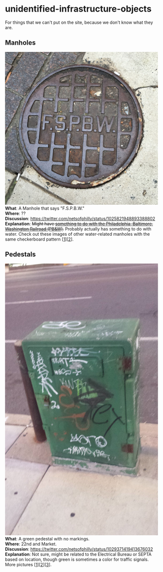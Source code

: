 # unidentified-infrastructure-objects
For things that we can't put on the site, because we don't know what they are.

## Manholes

![F.S.P.B.W.](images/manhole/fspbw_0.jpg)  
**What**: A Manhole that says "F.S.P.B.W."  
**Where**: ??  
**Discussion**: https://twitter.com/netsofphilly/status/1025821948893388802  
**Explanation**: ~~Might have [something to do with the Philadelphia, Baltimore, Washington Railroad (PB&W)](https://twitter.com/netsofphilly/status/1025821948893388802).~~ Probably actually has something to do with water. Check out these images of other water-related manholes with the same checkerboard pattern [[1](images/manhole/w_0.jpg)][[2](images/manhole/hpfs_0.jpg)].

## Pedestals

![Green Pedestal](images/pedestal/green_0.jpg)  
**What**: A green pedestal with no markings.  
**Where**: 22nd and Market.  
**Discussion**: https://twitter.com/netsofphilly/status/1029371419413676032  
**Explanation**: Not sure, might be related to the Electrical Bureau or SEPTA based on location, though green is sometimes a color for traffic signals. More pictures [[1](images/pedestal/green_1.jpg)][[2](images/pedestal/green_2.jpg)][[3](images/pedestal/green_3.jpg)].